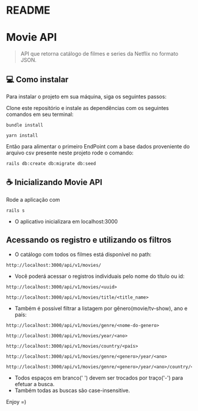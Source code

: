 # README

# Movie API

> API que retorna catálogo de filmes e series da Netflix no formato JSON.

## 💻 Como instalar

Para instalar o projeto em sua máquina, siga os seguintes passos:

Clone este repositório e instale as dependências com os seguintes comandos em seu terminal:
```
bundle install
```
```
yarn install
```

Então para alimentar o primeiro EndPoint com a base dados proveniente do arquivo csv presente neste projeto rode o comando:
```
rails db:create db:migrate db:seed
```

## ☕ Inicializando Movie API

Rode a aplicação com
```
rails s
```
* O aplicativo inicializara em localhost:3000

## Acessando os registro e utilizando os filtros

* O catálogo com todos os filmes está disponível no path:
```
http://localhost:3000/api/v1/movies/
```
* Você poderá acessar o registros individuais pelo nome do título ou id:
```
http://localhost:3000/api/v1/movies/<uuid>
```
```
http://localhost:3000/api/v1/movies/title/<title_name>
```

* Também é possível filtrar a listagem por gênero(movie/tv-show), ano e país:
```
http://localhost:3000/api/v1/movies/genre/<nome-do-genero>
```

```
http://localhost:3000/api/v1/movies/year/<ano>
```
```
http://localhost:3000/api/v1/movies/country/<país>
```
```
http://localhost:3000/api/v1/movies/genre/<genero>/year/<ano>
```
```
http://localhost:3000/api/v1/movies/genre/<genero>/year/<ano>/country/<país>
```

* Todos espaços em branco(' ') devem ser trocados por traço('-') para efetuar a busca.
* Também todas as buscas são case-insensitive.

Enjoy =)

